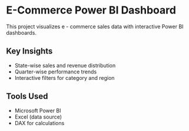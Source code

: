 
# E-Commerce Power BI Dashboard

This project visualizes e - commerce sales data with interactive Power BI dashboards.

## Key Insights
-  State-wise sales and revenue distribution
-  Quarter-wise performance trends
-  Interactive filters for category and region

## Tools Used
- Microsoft Power BI
- Excel (data source)
- DAX for calculations
